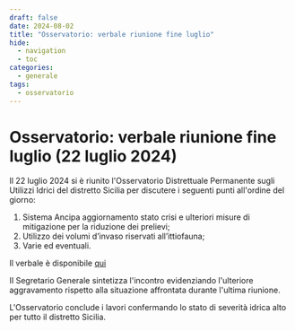 ```yaml
---
draft: false
date: 2024-08-02
title: "Osservatorio: verbale riunione fine luglio"
hide:
  - navigation
  - toc
categories:
  - generale
tags:
  - osservatorio
---
```



# Osservatorio: verbale riunione fine luglio (22 luglio 2024)

Il 22 luglio 2024 si è riunito l'Osservatorio Distrettuale Permanente sugli Utilizzi Idrici del distretto Sicilia per 
discutere i seguenti punti all'ordine del giorno:

1. Sistema Ancipa aggiornamento stato crisi e ulteriori misure di mitigazione per la riduzione dei prelievi;
2. Utilizzo dei volumi d’invaso riservati all’ittiofauna;
3. Varie ed eventuali.

Il verbale è disponibile [qui](https://www.regione.sicilia.it/sites/default/files/2024-08/Verbale_OPUI_22luglio2024.pdf)


II Segretario Generale sintetizza l'incontro evidenziando l'ulteriore aggravamento rispetto alla situazione affrontata durante l'ultima riunione.

L'Osservatorio conclude i lavori confermando lo stato di severità idrica alto per tutto il distretto Sicilia.
